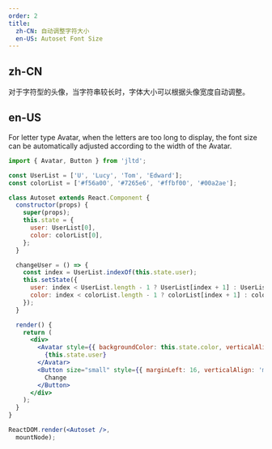 ```yaml
---
order: 2
title:
  zh-CN: 自动调整字符大小
  en-US: Autoset Font Size
---
```


## zh-CN

对于字符型的头像，当字符串较长时，字体大小可以根据头像宽度自动调整。

## en-US

For letter type Avatar, when the letters are too long to display, the font size can be automatically adjusted according to the width of the Avatar.

````jsx
import { Avatar, Button } from 'jltd';

const UserList = ['U', 'Lucy', 'Tom', 'Edward'];
const colorList = ['#f56a00', '#7265e6', '#ffbf00', '#00a2ae'];

class Autoset extends React.Component {
  constructor(props) {
    super(props);
    this.state = {
      user: UserList[0],
      color: colorList[0],
    };
  }

  changeUser = () => {
    const index = UserList.indexOf(this.state.user);
    this.setState({
      user: index < UserList.length - 1 ? UserList[index + 1] : UserList[0],
      color: index < colorList.length - 1 ? colorList[index + 1] : colorList[0],
    });
  }

  render() {
    return (
      <div>
        <Avatar style={{ backgroundColor: this.state.color, verticalAlign: 'middle' }} size="large">
          {this.state.user}
        </Avatar>
        <Button size="small" style={{ marginLeft: 16, verticalAlign: 'middle' }} onClick={this.changeUser}>
          Change
        </Button>
      </div>
    );
  }
}

ReactDOM.render(<Autoset />,
  mountNode);
````
